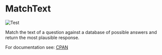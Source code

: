 # MatchText

![Test](https://github.com/philiprbrenan/matchText/workflows/Test/badge.svg)

Match the text of a question against a database of possible answers and return
the most plausible response.


For documentation see: [CPAN](https://metacpan.org/pod/Text::Match)